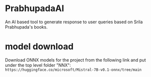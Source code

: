 # PrabhupadaAI
An AI based tool to generate response to user queries based on Srila Prabhupada's books.

# model download
Download ONNX models for the project from the following link and put under the top level folder "NNX":
`https://huggingface.co/microsoft/Mistral-7B-v0.1-onnx/tree/main`
